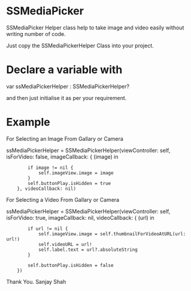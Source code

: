 # SSMediaPicker
SSMediaPicker Helper class help to take image and video easily without writing number of code.

Just copy the SSMediaPickerHelper Class into your project.

# Declare a variable with
var ssMediaPickerHelper : SSMediaPickerHelper?

and then just initialise it as per your requirement.

# Example
For Selecting an Image From Gallary or Camera

ssMediaPickerHelper = SSMediaPickerHelper(viewController: self, isForVideo: false, imageCallback: { (image) in
            
            if image != nil {
                self.imageView.image = image
            }
            self.buttonPlay.isHidden = true
        }, videoCallback: nil)


For Selecting a Video From Gallary or Camera

ssMediaPickerHelper = SSMediaPickerHelper(viewController: self, isForVideo: true, imageCallback: nil, videoCallback: { (url) in
            
            if url != nil {
                self.imageView.image = self.thumbnailForVideoAtURL(url: url!)
                self.videoURL = url!
                self.label.text = url?.absoluteString
            }
            
            self.buttonPlay.isHidden = false
        })


Thank You.
Sanjay Shah
